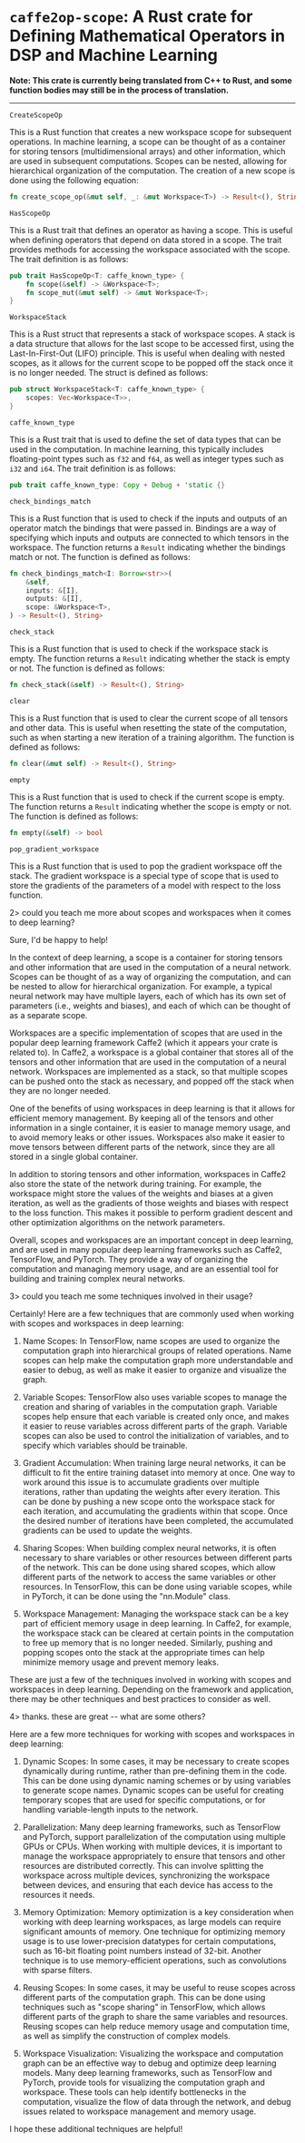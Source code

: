 # `caffe2op-scope`: A Rust crate for Defining Mathematical Operators in DSP and Machine Learning

**Note: This crate is currently being translated from C++ to Rust, and some function bodies may still be in the process of translation.**

---

`CreateScopeOp`

This is a Rust function that creates a new
workspace scope for subsequent operations. In
machine learning, a scope can be thought of as
a container for storing tensors (multidimensional
arrays) and other information, which are used in
subsequent computations. Scopes can be nested,
allowing for hierarchical organization of the
computation. The creation of a new scope is done
using the following equation:

```rust
fn create_scope_op(&mut self, _: &mut Workspace<T>) -> Result<(), String>
```

`HasScopeOp`

This is a Rust trait that defines an operator as
having a scope. This is useful when defining
operators that depend on data stored in
a scope. The trait provides methods for accessing
the workspace associated with the scope. The trait
definition is as follows:

```rust
pub trait HasScopeOp<T: caffe_known_type> {
    fn scope(&self) -> &Workspace<T>;
    fn scope_mut(&mut self) -> &mut Workspace<T>;
}
```

`WorkspaceStack`

This is a Rust struct that represents a stack of
workspace scopes. A stack is a data structure that
allows for the last scope to be accessed first,
using the Last-In-First-Out (LIFO) principle. This
is useful when dealing with nested scopes, as it
allows for the current scope to be popped off the
stack once it is no longer needed. The struct is
defined as follows:

```rust
pub struct WorkspaceStack<T: caffe_known_type> {
    scopes: Vec<Workspace<T>>,
}
```

`caffe_known_type`

This is a Rust trait that is used to define the
set of data types that can be used in the
computation. In machine learning, this typically
includes floating-point types such as `f32` and
`f64`, as well as integer types such as `i32` and
`i64`. The trait definition is as follows:

```rust
pub trait caffe_known_type: Copy + Debug + 'static {}
```

`check_bindings_match`

This is a Rust function that is used to check if
the inputs and outputs of an operator match the
bindings that were passed in. Bindings are a way
of specifying which inputs and outputs are
connected to which tensors in the workspace. The
function returns a `Result` indicating whether the
bindings match or not. The function is defined as
follows:

```rust
fn check_bindings_match<I: Borrow<str>>(
    &self,
    inputs: &[I],
    outputs: &[I],
    scope: &Workspace<T>,
) -> Result<(), String>
```

`check_stack`

This is a Rust function that is used to check if
the workspace stack is empty. The function returns
a `Result` indicating whether the stack is empty
or not. The function is defined as follows:

```rust
fn check_stack(&self) -> Result<(), String>
```

`clear`

This is a Rust function that is used to clear the
current scope of all tensors and other data. This
is useful when resetting the state of the
computation, such as when starting a new iteration
of a training algorithm. The function is defined
as follows:

```rust
fn clear(&mut self) -> Result<(), String>
```

`empty`

This is a Rust function that is used to check if
the current scope is empty. The function returns
a `Result` indicating whether the scope is empty
or not. The function is defined as follows:

```rust
fn empty(&self) -> bool
```

`pop_gradient_workspace`

This is a Rust function that is used to pop the
gradient workspace off the stack. The gradient
workspace is a special type of scope that is used
to store the gradients of the parameters of
a model with respect to the loss function.

2> could you teach me more about scopes and
workspaces when it comes to deep learning?

Sure, I'd be happy to help!

In the context of deep learning, a scope is
a container for storing tensors and other
information that are used in the computation of
a neural network. Scopes can be thought of as
a way of organizing the computation, and can be
nested to allow for hierarchical organization. For
example, a typical neural network may have
multiple layers, each of which has its own set of
parameters (i.e., weights and biases), and each of
which can be thought of as a separate scope.

Workspaces are a specific implementation of scopes
that are used in the popular deep learning
framework Caffe2 (which it appears your crate is
related to). In Caffe2, a workspace is a global
container that stores all of the tensors and other
information that are used in the computation of
a neural network. Workspaces are implemented as
a stack, so that multiple scopes can be pushed
onto the stack as necessary, and popped off the
stack when they are no longer needed.

One of the benefits of using workspaces in deep
learning is that it allows for efficient memory
management. By keeping all of the tensors and
other information in a single container, it is
easier to manage memory usage, and to avoid memory
leaks or other issues. Workspaces also make it
easier to move tensors between different parts of
the network, since they are all stored in a single
global container.

In addition to storing tensors and other
information, workspaces in Caffe2 also store the
state of the network during training. For example,
the workspace might store the values of the
weights and biases at a given iteration, as well
as the gradients of those weights and biases with
respect to the loss function. This makes it
possible to perform gradient descent and other
optimization algorithms on the network parameters.

Overall, scopes and workspaces are an important
concept in deep learning, and are used in many
popular deep learning frameworks such as Caffe2,
TensorFlow, and PyTorch. They provide a way of
organizing the computation and managing memory
usage, and are an essential tool for building and
training complex neural networks.

3> could you teach me some techniques involved in
their usage?

Certainly! Here are a few techniques that are
commonly used when working with scopes and
workspaces in deep learning:

1. Name Scopes: In TensorFlow, name scopes are
   used to organize the computation graph into
   hierarchical groups of related operations. Name
   scopes can help make the computation graph more
   understandable and easier to debug, as well as
   make it easier to organize and visualize the
   graph.

2. Variable Scopes: TensorFlow also uses variable
   scopes to manage the creation and sharing of
   variables in the computation graph. Variable
   scopes help ensure that each variable is
   created only once, and makes it easier to reuse
   variables across different parts of the
   graph. Variable scopes can also be used to
   control the initialization of variables, and to
   specify which variables should be trainable.

3. Gradient Accumulation: When training large
   neural networks, it can be difficult to fit the
   entire training dataset into memory at
   once. One way to work around this issue is to
   accumulate gradients over multiple iterations,
   rather than updating the weights after every
   iteration. This can be done by pushing a new
   scope onto the workspace stack for each
   iteration, and accumulating the gradients
   within that scope. Once the desired number of
   iterations have been completed, the accumulated
   gradients can be used to update the weights.

4. Sharing Scopes: When building complex neural
   networks, it is often necessary to share
   variables or other resources between different
   parts of the network. This can be done using
   shared scopes, which allow different parts of
   the network to access the same variables or
   other resources. In TensorFlow, this can be
   done using variable scopes, while in PyTorch,
   it can be done using the "nn.Module" class.

5. Workspace Management: Managing the workspace
   stack can be a key part of efficient memory
   usage in deep learning. In Caffe2, for example,
   the workspace stack can be cleared at certain
   points in the computation to free up memory
   that is no longer needed. Similarly, pushing
   and popping scopes onto the stack at the
   appropriate times can help minimize memory
   usage and prevent memory leaks.

These are just a few of the techniques involved in
working with scopes and workspaces in deep
learning. Depending on the framework and
application, there may be other techniques and
best practices to consider as well.

4> thanks. these are great -- what are some
others?

Here are a few more techniques for working with
scopes and workspaces in deep learning:

1. Dynamic Scopes: In some cases, it may be
   necessary to create scopes dynamically during
   runtime, rather than pre-defining them in the
   code. This can be done using dynamic naming
   schemes or by using variables to generate scope
   names. Dynamic scopes can be useful for
   creating temporary scopes that are used for
   specific computations, or for handling
   variable-length inputs to the network.

2. Parallelization: Many deep learning frameworks,
   such as TensorFlow and PyTorch, support
   parallelization of the computation using
   multiple GPUs or CPUs. When working with
   multiple devices, it is important to manage the
   workspace appropriately to ensure that tensors
   and other resources are distributed
   correctly. This can involve splitting the
   workspace across multiple devices,
   synchronizing the workspace between devices,
   and ensuring that each device has access to the
   resources it needs.

3. Memory Optimization: Memory optimization is
   a key consideration when working with deep
   learning workspaces, as large models can
   require significant amounts of memory. One
   technique for optimizing memory usage is to use
   lower-precision datatypes for certain
   computations, such as 16-bit floating point
   numbers instead of 32-bit. Another technique is
   to use memory-efficient operations, such as
   convolutions with sparse filters.

4. Reusing Scopes: In some cases, it may be useful
   to reuse scopes across different parts of the
   computation graph. This can be done using
   techniques such as "scope sharing" in
   TensorFlow, which allows different parts of the
   graph to share the same variables and
   resources. Reusing scopes can help reduce
   memory usage and computation time, as well as
   simplify the construction of complex models.

5. Workspace Visualization: Visualizing the
   workspace and computation graph can be an
   effective way to debug and optimize deep
   learning models. Many deep learning frameworks,
   such as TensorFlow and PyTorch, provide tools
   for visualizing the computation graph and
   workspace. These tools can help identify
   bottlenecks in the computation, visualize the
   flow of data through the network, and debug
   issues related to workspace management and
   memory usage.

I hope these additional techniques are helpful!
